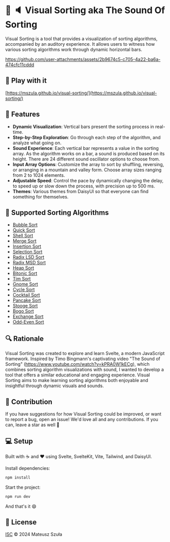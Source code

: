 # 🔮 🔈 Visual Sorting aka The Sound Of Sorting

Visual Sorting is a tool that provides a visualization of sorting algorithms, accompanied by an auditory experience. It allows users to witness how various sorting algorithms work through dynamic horizontal bars.

https://github.com/user-attachments/assets/2b9674c5-c705-4a22-ba6a-474cfc11cddd

## 🚀 Play with it

[https://mszula.github.io/visual-sorting/](https://mszula.github.io/visual-sorting/)

## 🌟 Features

- **Dynamic Visualization**: Vertical bars present the sorting process in real-time.
- **Step-by-Step Exploration**: Go through each step of the algorithm, and analyze what going on.
- **Sound Experience**: Each vertical bar represents a value in the sorting array. As the algorithm works on a bar, a sound is produced based on its height. There are 24 different sound oscillator options to choose from.
- **Input Array Options**: Customize the array to sort by shuffling, reversing, or arranging in a mountain and valley form. Choose array sizes ranging from 2 to 1024 elements.
- **Adjustable Speed**: Control the pace by dynamically changing the delay, to speed up or slow down the process, with precision up to 500 ms.
- **Themes**: Various themes from DaisyUI so that everyone can find something for themselves.

## 🤖 Supported Sorting Algorithms

- [Bubble Sort](https://en.wikipedia.org/wiki/Bubble_sort)
- [Quick Sort](https://en.wikipedia.org/wiki/Quicksort)
- [Shell Sort](https://en.wikipedia.org/wiki/Shellsort)
- [Merge Sort](https://en.wikipedia.org/wiki/Merge_sort)
- [Insertion Sort](https://en.wikipedia.org/wiki/Insertion_sort)
- [Selection Sort](https://en.wikipedia.org/wiki/Selection_sort)
- [Radix LSD Sort](https://en.wikipedia.org/wiki/Radix_sort#Least_significant_digit_radix_sorts)
- [Radix MSD Sort](https://en.wikipedia.org/wiki/Radix_sort#Most_significant_digit_radix_sorts)
- [Heap Sort](https://en.wikipedia.org/wiki/Heapsort)
- [Bitonic Sort](https://en.wikipedia.org/wiki/Bitonic_sorter)
- [Tim Sort](https://en.wikipedia.org/wiki/Timsort)
- [Gnome Sort](https://en.wikipedia.org/wiki/Gnome_sort)
- [Cycle Sort](https://en.wikipedia.org/wiki/Cycle_sort)
- [Cocktail Sort](https://en.wikipedia.org/wiki/Cocktail_shaker_sort)
- [Pancake Sort](https://en.wikipedia.org/wiki/Pancake_sorting)
- [Stooge Sort](https://en.wikipedia.org/wiki/Stooge_sort)
- [Bogo Sort](https://en.wikipedia.org/wiki/Bogosort)
- [Exchange Sort](https://en.wikipedia.org/wiki/Sorting_algorithm#Exchange_sort)
- [Odd-Even Sort](https://en.wikipedia.org/wiki/Odd%E2%80%93even_sort)

## 🔍 Rationale

Visual Sorting was created to explore and learn Svelte, a modern JavaScript framework. Inspired by Timo Bingmann's captivating video "The Sound of Sorting" (https://www.youtube.com/watch?v=kPRA0W1kECg), which combines sorting algorithm visualizations with sound, I wanted to develop a tool that offers a similar educational and engaging experience. Visual Sorting aims to make learning sorting algorithms both enjoyable and insightful through dynamic visuals and sounds.

## 🙌 Contribution

If you have suggestions for how Visual Sorting could be improved, or want to report a bug, open an issue! We'd love all and any contributions. If you can, leave a star as well 🌟

## 💻 Setup

Built with ☕️ and ❤️ using Svelte, SvelteKit, Vite, Tailwind, and DaisyUI.

Install dependencies:

```bash
npm install
```

Start the project:

```bash
npm run dev
```

And that's it 😄

## 📄 License

[ISC](https://github.com/mszula/visual-sorting/blob/main/LICENSE) © 2024 Mateusz Szuła
